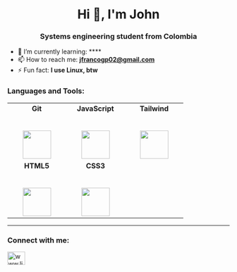 <h1 align="center">Hi 👋, I'm John</h1>
<h3 align="center">Systems engineering student from Colombia</h3>

- 🌱 I’m currently learning: ****
- 📫 How to reach me: **jfrancogp02@gmail.com**
- ⚡ Fun fact: **I use Linux, btw**


<h3 align="left">Languages and Tools:</h3>

<table>
  <tbody>
    <tr valign = "top">
      <td width="25%" align="center">
        <span> <strong> Git </strong> </span><br><br><br>
        <img height="64px" src="https://cdn.svgporn.com/logos/git-icon.svg">
      </td>
      <td width="25%" align="center">
        <span> <strong> JavaScript </strong> </span><br><br><br>
        <img height="64px" src="https://upload.vectorlogo.zone/logos/javascript/images/239ec8a4-163e-4792-83b6-3f6d96911757.svg">
      </td>
      <td width="25%" align="center">
        <span> <strong> Tailwind </strong> </span><br><br><br>
        <img height="64px" src="https://cdn.icon-icons.com/icons2/2699/PNG/512/tailwindcss_logo_icon_167923.png">
      </td>
    </tr>
    <tr valign = "mid">
      <td width="25%" align="center">
        <span> <strong> HTML5 </strong> </span><br><br><br>
        <img height="64px" src="https://cdn.icon-icons.com/icons2/2415/PNG/512/html_original_wordmark_logo_icon_146478.png">
      </td>
      <td width="25%" align="center">
        <span> <strong> CSS3 </strong> </span><br><br><br>
        <img height="64px" src="https://cdn.icon-icons.com/icons2/2415/PNG/512/css_original_wordmark_logo_icon_146576.png">
      </td>
    </tr>
  </tbody>
</table>
<hr>

<h3 align="left">Connect with me:</h3>
<p align="left">
<a href="https://linkedin.com/in/www.linkedin.com/in/jf404" target="blank"><img align="center" src="https://cdn.jsdelivr.net/npm/simple-icons@3.0.1/icons/linkedin.svg" alt="www.linkedin.com/in/jf404" height="30" width="40" /></a>
</p>
